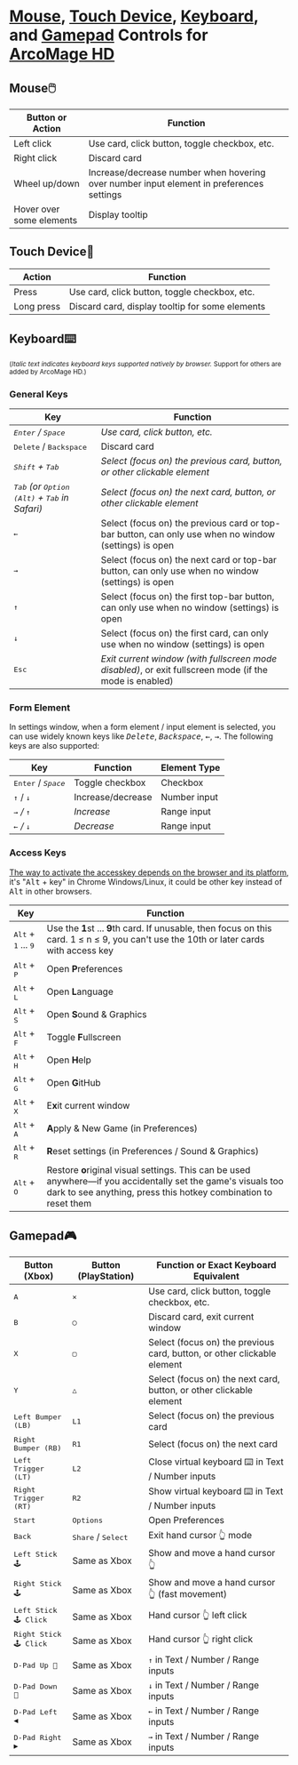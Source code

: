 # [Mouse](#mouse), [Touch Device](#touch-device), [Keyboard](#keyboard), and [Gamepad](#gamepad) Controls for [ArcoMage HD](https://arcomage.github.io/)

## Mouse🖱️

| Button or Action         | Function                                                                                 |
| ------------------------ | ---------------------------------------------------------------------------------------- |
| Left click               | Use card, click button, toggle checkbox, etc.                                            |
| Right click              | Discard card                                                                             |
| Wheel up/down            | Increase/decrease number when hovering over number input element in preferences settings |
| Hover over some elements | Display tooltip                                                                          |

## Touch Device📱

| Action     | Function                                        |
| ---------- | ----------------------------------------------- |
| Press      | Use card, click button, toggle checkbox, etc.   |
| Long press | Discard card, display tooltip for some elements |

## Keyboard⌨️

<small>(_Italic text indicates keyboard keys supported natively by browser._ Support for others are added by ArcoMage HD.)</small>

### General Keys

| Key                                                                      | Function                                                                                                |
| ------------------------------------------------------------------------ | ------------------------------------------------------------------------------------------------------- |
| _<kbd>Enter</kbd> / <kbd>Space</kbd>_                                    | _Use card, click button, etc._                                                                          |
| <kbd>Delete</kbd> / <kbd>Backspace</kbd>                                 | Discard card                                                                                            |
| _<kbd>Shift</kbd> + <kbd>Tab</kbd>_                                      | _Select (focus on) the previous card, button, or other clickable element_                               |
| _<kbd>Tab</kbd> (or <kbd>Option (Alt)</kbd> + <kbd>Tab</kbd> in Safari)_ | _Select (focus on) the next card, button, or other clickable element_                                   |
| <kbd>←</kbd>                                                             | Select (focus on) the previous card or top-bar button, can only use when no window (settings) is open   |
| <kbd>→</kbd>                                                             | Select (focus on) the next card or top-bar button, can only use when no window (settings) is open       |
| <kbd>↑</kbd>                                                             | Select (focus on) the first top-bar button, can only use when no window (settings) is open              |
| <kbd>↓</kbd>                                                             | Select (focus on) the first card, can only use when no window (settings) is open                        |
| <kbd>Esc</kbd>                                                           | _Exit current window (with fullscreen mode disabled)_, or exit fullscreen mode (if the mode is enabled) |

### Form Element

In settings window, when a form element / input element is selected, you can use widely known keys like _<kbd>Delete</kbd>_, _<kbd>Backspace</kbd>_, _<kbd>←</kbd>_, _<kbd>→</kbd>_. The following keys are also supported:

| Key                                   | Function          | Element Type |
| ------------------------------------- | ----------------- | ------------ |
| <kbd>Enter</kbd> / _<kbd>Space</kbd>_ | Toggle checkbox   | Checkbox     |
| <kbd>↑</kbd> / <kbd>↓</kbd>           | Increase/decrease | Number input |
| _<kbd>→</kbd> / <kbd>↑</kbd>_         | _Increase_        | Range input  |
| _<kbd>←</kbd> / <kbd>↓</kbd>_         | _Decrease_        | Range input  |

### Access Keys

[The way to activate the accesskey depends on the browser and its platform](https://developer.mozilla.org/en-US/docs/Web/HTML/Global_attributes/accesskey), it's "<kbd>Alt</kbd> + key" in Chrome Windows/Linux, it could be other key instead of <kbd>Alt</kbd> in other browsers.

| Key                                            | Function                                                                                                                                                                         |
| ---------------------------------------------- | -------------------------------------------------------------------------------------------------------------------------------------------------------------------------------- |
| <kbd>Alt</kbd> + <kbd>1</kbd> ... <kbd>9</kbd> | Use the **1**st ... **9**th card. If unusable, then focus on this card. 1 ≤ n ≤ 9, you can't use the 10th or later cards with access key                                         |
| <kbd>Alt</kbd> + <kbd>P</kbd>                  | Open **P**references                                                                                                                                                             |
| <kbd>Alt</kbd> + <kbd>L</kbd>                  | Open **L**anguage                                                                                                                                                                |
| <kbd>Alt</kbd> + <kbd>S</kbd>                  | Open **S**ound & Graphics                                                                                                                                                        |
| <kbd>Alt</kbd> + <kbd>F</kbd>                  | Toggle **F**ullscreen                                                                                                                                                            |
| <kbd>Alt</kbd> + <kbd>H</kbd>                  | Open **H**elp                                                                                                                                                                    |
| <kbd>Alt</kbd> + <kbd>G</kbd>                  | Open **G**itHub                                                                                                                                                                  |
| <kbd>Alt</kbd> + <kbd>X</kbd>                  | E**x**it current window                                                                                                                                                          |
| <kbd>Alt</kbd> + <kbd>A</kbd>                  | **A**pply & New Game (in Preferences)                                                                                                                                            |
| <kbd>Alt</kbd> + <kbd>R</kbd>                  | **R**eset settings (in Preferences / Sound & Graphics)                                                                                                                           |
| <kbd>Alt</kbd> + <kbd>O</kbd>                  | Restore **o**riginal visual settings. This can be used anywhere—if you accidentally set the game's visuals too dark to see anything, press this hotkey combination to reset them |

## Gamepad🎮

| Button (Xbox)                   | Button (PlayStation)                 | Function or Exact Keyboard Equivalent                                   |
| ------------------------------- | ------------------------------------ | ----------------------------------------------------------------------- |
| <kbd>A</kbd>                    | <kbd>✕</kbd>                         | Use card, click button, toggle checkbox, etc.                           |
| <kbd>B</kbd>                    | <kbd>◯</kbd>                         | Discard card, exit current window                                       |
| <kbd>X</kbd>                    | <kbd>▢</kbd>                         | Select (focus on) the previous card, button, or other clickable element |
| <kbd>Y</kbd>                    | <kbd>△</kbd>                         | Select (focus on) the next card, button, or other clickable element     |
| <kbd>Left Bumper (LB)</kbd>     | <kbd>L1</kbd>                        | Select (focus on) the previous card                                     |
| <kbd>Right Bumper (RB)</kbd>    | <kbd>R1</kbd>                        | Select (focus on) the next card                                         |
| <kbd>Left Trigger (LT)</kbd>    | <kbd>L2</kbd>                        | Close virtual keyboard ⌨️ in Text / Number inputs                       |
| <kbd>Right Trigger (RT)</kbd>   | <kbd>R2</kbd>                        | Show virtual keyboard ⌨️ in Text / Number inputs                        |
| <kbd>Start</kbd>                | <kbd>Options</kbd>                   | Open Preferences                                                        |
| <kbd>Back</kbd>                 | <kbd>Share</kbd> / <kbd>Select</kbd> | Exit hand cursor 👆 mode                                                |
| <kbd>Left Stick 🕹</kbd>        | Same as Xbox                         | Show and move a hand cursor 👆                                          |
| <kbd>Right Stick 🕹</kbd>       | Same as Xbox                         | Show and move a hand cursor 👆 (fast movement)                          |
| <kbd>Left Stick 🕹 Click</kbd>  | Same as Xbox                         | Hand cursor 👆 left click                                               |
| <kbd>Right Stick 🕹 Click</kbd> | Same as Xbox                         | Hand cursor 👆 right click                                              |
| <kbd>D-Pad Up 🔼</kbd>          | Same as Xbox                         | <kbd>↑</kbd> in Text / Number / Range inputs                            |
| <kbd>D-Pad Down 🔽</kbd>        | Same as Xbox                         | <kbd>↓</kbd> in Text / Number / Range inputs                            |
| <kbd>D-Pad Left ◀️</kbd>        | Same as Xbox                         | <kbd>←</kbd> in Text / Number / Range inputs                            |
| <kbd>D-Pad Right ▶️</kbd>       | Same as Xbox                         | <kbd>→</kbd> in Text / Number / Range inputs                            |
